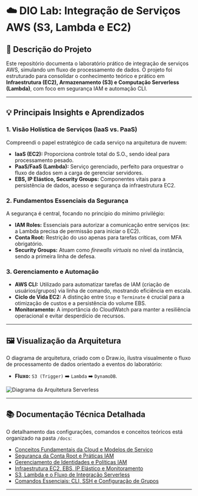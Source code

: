 # ☁️ DIO Lab: Integração de Serviços AWS (S3, Lambda e EC2)

## 📄 Descrição do Projeto

Este repositório documenta o laboratório prático de integração de serviços AWS, simulando um fluxo de processamento de dados. O projeto foi estruturado para consolidar o conhecimento teórico e prático em **Infraestrutura (EC2), Armazenamento (S3) e Computação Serverless (Lambda)**, com foco em segurança IAM e automação CLI.

---

## 💡 Principais Insights e Aprendizados

### 1. Visão Holística de Serviços (IaaS vs. PaaS)

Compreendi o papel estratégico de cada serviço na arquitetura de nuvem:
* **IaaS (EC2):** Proporciona controle total do S.O., sendo ideal para processamento pesado.
* **PaaS/FaaS (Lambda):** Serviço gerenciado, perfeito para orquestrar o fluxo de dados sem a carga de gerenciar servidores.
* **EBS, IP Elástico, Security Groups:** Componentes vitais para a persistência de dados, acesso e segurança da infraestrutura EC2.

### 2. Fundamentos Essenciais da Segurança

A segurança é central, focando no princípio do mínimo privilégio:
* **IAM Roles:** Essenciais para autorizar a comunicação entre serviços (ex: a Lambda precisa de permissão para iniciar o EC2).
* **Conta Root:** Restrição do uso apenas para tarefas críticas, com MFA obrigatório.
* **Security Groups:** Atuam como *firewalls virtuais* no nível da instância, sendo a primeira linha de defesa.

### 3. Gerenciamento e Automação

* **AWS CLI:** Utilizado para automatizar tarefas de IAM (criação de usuários/grupos) via linha de comando, mostrando eficiência em escala.
* **Ciclo de Vida EC2:** A distinção entre `Stop` e `Terminate` é crucial para a otimização de custos e a persistência do volume EBS.
* **Monitoramento:** A importância do CloudWatch para manter a resiliência operacional e evitar desperdício de recursos.

---

## 🖼️ Visualização da Arquitetura

O diagrama de arquitetura, criado com o Draw.io, ilustra visualmente o fluxo de processamento de dados orientado a eventos do laboratório:

* **Fluxo:** `S3 (Trigger)` ➡️ `Lambda` ➡️ `DynamoDB`.

![Diagrama da Arquitetura Serverless](/images/diagrama_serverless.png)

---

## 📚 Documentação Técnica Detalhada

O detalhamento das configurações, comandos e conceitos teóricos está organizado na pasta `/docs`:

* [Conceitos Fundamentais da Cloud e Modelos de Serviço](docs/conceitos-cloud-base.md)
* [Segurança da Conta Root e Práticas IAM](docs/iam-security-root.md)
* [Gerenciamento de Identidades e Políticas IAM](docs/iam-identity-management.md)
* [Infraestrutura EC2, EBS, IP Elástico e Monitoramento](docs/ec2-iaas.md)
* [S3, Lambda e o Fluxo de Integração Serverless](docs/s3-lambda-integracao.md)
* [Comandos Essenciais: CLI, SSH e Configuração de Grupos](docs/automacao-cli-e-grupos.md)

---
